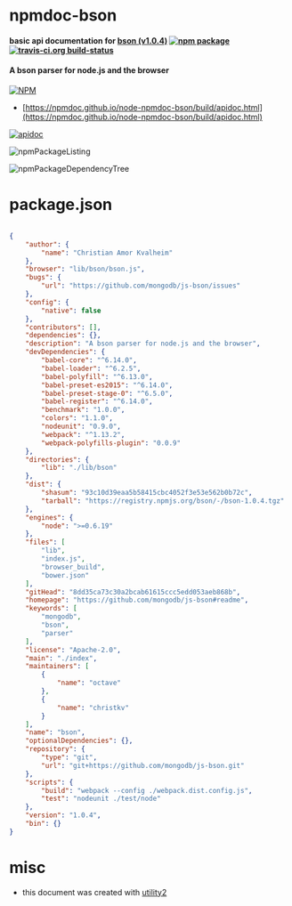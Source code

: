 # npmdoc-bson

#### basic api documentation for  [bson (v1.0.4)](https://github.com/mongodb/js-bson#readme)  [![npm package](https://img.shields.io/npm/v/npmdoc-bson.svg?style=flat-square)](https://www.npmjs.org/package/npmdoc-bson) [![travis-ci.org build-status](https://api.travis-ci.org/npmdoc/node-npmdoc-bson.svg)](https://travis-ci.org/npmdoc/node-npmdoc-bson)

#### A bson parser for node.js and the browser

[![NPM](https://nodei.co/npm/bson.png?downloads=true&downloadRank=true&stars=true)](https://www.npmjs.com/package/bson)

- [https://npmdoc.github.io/node-npmdoc-bson/build/apidoc.html](https://npmdoc.github.io/node-npmdoc-bson/build/apidoc.html)

[![apidoc](https://npmdoc.github.io/node-npmdoc-bson/build/screenCapture.buildCi.browser.%252Ftmp%252Fbuild%252Fapidoc.html.png)](https://npmdoc.github.io/node-npmdoc-bson/build/apidoc.html)

![npmPackageListing](https://npmdoc.github.io/node-npmdoc-bson/build/screenCapture.npmPackageListing.svg)

![npmPackageDependencyTree](https://npmdoc.github.io/node-npmdoc-bson/build/screenCapture.npmPackageDependencyTree.svg)



# package.json

```json

{
    "author": {
        "name": "Christian Amor Kvalheim"
    },
    "browser": "lib/bson/bson.js",
    "bugs": {
        "url": "https://github.com/mongodb/js-bson/issues"
    },
    "config": {
        "native": false
    },
    "contributors": [],
    "dependencies": {},
    "description": "A bson parser for node.js and the browser",
    "devDependencies": {
        "babel-core": "^6.14.0",
        "babel-loader": "^6.2.5",
        "babel-polyfill": "^6.13.0",
        "babel-preset-es2015": "^6.14.0",
        "babel-preset-stage-0": "^6.5.0",
        "babel-register": "^6.14.0",
        "benchmark": "1.0.0",
        "colors": "1.1.0",
        "nodeunit": "0.9.0",
        "webpack": "^1.13.2",
        "webpack-polyfills-plugin": "0.0.9"
    },
    "directories": {
        "lib": "./lib/bson"
    },
    "dist": {
        "shasum": "93c10d39eaa5b58415cbc4052f3e53e562b0b72c",
        "tarball": "https://registry.npmjs.org/bson/-/bson-1.0.4.tgz"
    },
    "engines": {
        "node": ">=0.6.19"
    },
    "files": [
        "lib",
        "index.js",
        "browser_build",
        "bower.json"
    ],
    "gitHead": "8dd35ca73c30a2bcab61615ccc5edd053aeb868b",
    "homepage": "https://github.com/mongodb/js-bson#readme",
    "keywords": [
        "mongodb",
        "bson",
        "parser"
    ],
    "license": "Apache-2.0",
    "main": "./index",
    "maintainers": [
        {
            "name": "octave"
        },
        {
            "name": "christkv"
        }
    ],
    "name": "bson",
    "optionalDependencies": {},
    "repository": {
        "type": "git",
        "url": "git+https://github.com/mongodb/js-bson.git"
    },
    "scripts": {
        "build": "webpack --config ./webpack.dist.config.js",
        "test": "nodeunit ./test/node"
    },
    "version": "1.0.4",
    "bin": {}
}
```



# misc
- this document was created with [utility2](https://github.com/kaizhu256/node-utility2)
